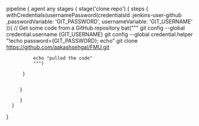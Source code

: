 pipeline {
   agent any
   stages {
      stage('clone repo') {
          steps {
              withCredentials(usernamePassword(credentialsId :jenkins-user-github ,passwordVariable: 'GIT_PASSWORD', usernameVariable: 'GIT_USERNAME' )){
              // Get some code from a GitHub repository
              bat("""
              git config --global credential.username {GIT_USERNAME}
              git config --global credential.helper "!echo password={GIT_PASSWORD}; echo"
              git clone https://github.com/aakashsehgal/FMU.git

              echo "pulled the code"
              """)

          }


         }

         }
      }

}
